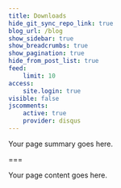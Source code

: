 ```yaml
---
title: Downloads
hide_git_sync_repo_link: true
blog_url: /blog
show_sidebar: true
show_breadcrumbs: true
show_pagination: true
hide_from_post_list: true
feed:
    limit: 10
access:
    site.login: true
visible: false
jscomments:
    active: true
    provider: disqus
---
```


Your page summary goes here.

===

Your page content goes here.